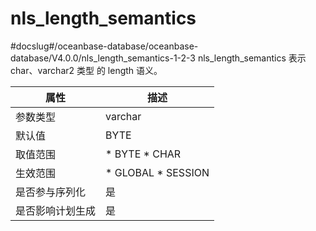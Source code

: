 nls_length_semantics 
=========================================
#docslug#/oceanbase-database/oceanbase-database/V4.0.0/nls_length_semantics-1-2-3
nls_length_semantics 表示 char、varchar2 类型 的 length 语义。


|  **属性**  |                                                   **描述**                                                   |
|----------|------------------------------------------------------------------------------------------------------------|
| 参数类型     | varchar                                                                                                    |
| 默认值      | BYTE                                                                                                       |
| 取值范围     | * BYTE   * CHAR         |
| 生效范围     | * GLOBAL   * SESSION    |
| 是否参与序列化  | 是                                                                                                          |
| 是否影响计划生成 | 是                                                                                                          |



